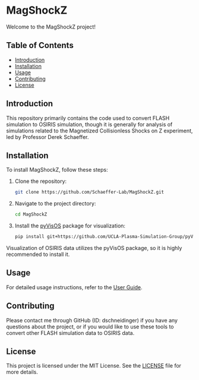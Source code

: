 # MagShockZ

Welcome to the MagShockZ project!

## Table of Contents

- [Introduction](#introduction)
- [Installation](#installation)
- [Usage](#usage)
- [Contributing](#contributing)
- [License](#license)

## Introduction

This repository primarily contains the code used to convert FLASH simulation to OSIRIS simulation, though it is generally for analysis of simulations related to the Magnetized Collisionless Shocks on Z experiment, led by Professor Derek Schaeffer.

## Installation

To install MagShockZ, follow these steps:

1. Clone the repository:
    ```bash
    git clone https://github.com/Schaeffer-Lab/MagShockZ.git
    ```
2. Navigate to the project directory:
    ```bash
    cd MagShockZ
    ```

3. Install the [pyVisOS](https://github.com/UCLA-Plasma-Simulation-Group/pyVisOS.git) package for visualization:
    ```bash
    pip install git+https://github.com/UCLA-Plasma-Simulation-Group/pyVisOS.git@dev
    ```

Visualization of OSIRIS data utilizes the pyVisOS package, so it is highly recommended to install it.

## Usage

For detailed usage instructions, refer to the [User Guide](docs/user_guide.md).

## Contributing

Please contact me through GitHub (ID: dschneidinger) if you have any questions about the project, or if you would like to use these tools to convert other FLASH simulation data to OSIRIS data.

## License

This project is licensed under the MIT License. See the [LICENSE](LICENSE) file for more details.